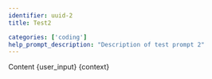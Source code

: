 ```yaml
---
identifier: uuid-2
title: Test2

categories: ['coding']
help_prompt_description: "Description of test prompt 2"
---
```

Content {user_input} {context}
